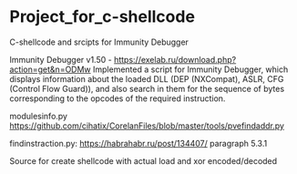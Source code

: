 # Project_for_c-shellcode
C-shellcode and srcipts for Immunity Debugger

Immunity Debugger v1.50 - https://exelab.ru/download.php?action=get&n=ODMw
Implemented a script for Immunity Debugger, which displays information about the loaded DLL (DEP (NXCompat), ASLR, CFG (Control Flow Guard)), and also search in them for the sequence of bytes corresponding to the opcodes of the required instruction.

modulesinfo.py
   https://github.com/cihatix/CorelanFiles/blob/master/tools/pvefindaddr.py

findinstraction.py:
   https://habrahabr.ru/post/134407/
      paragraph 5.3.1

Source for create shellcode with actual load and xor encoded/decoded
